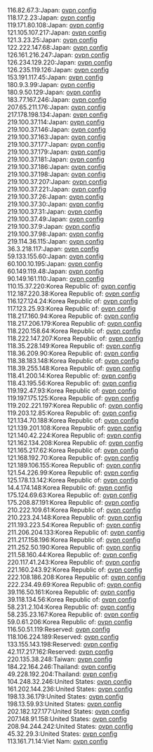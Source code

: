 116.82.67.3:Japan: [ovpn config](vpn/116_82_67_3.ovpn)  
118.17.2.23:Japan: [ovpn config](vpn/118_17_2_23.ovpn)  
119.171.80.108:Japan: [ovpn config](vpn/119_171_80_108.ovpn)  
121.105.107.217:Japan: [ovpn config](vpn/121_105_107_217.ovpn)  
121.3.23.25:Japan: [ovpn config](vpn/121_3_23_25.ovpn)  
122.222.147.68:Japan: [ovpn config](vpn/122_222_147_68.ovpn)  
126.161.216.247:Japan: [ovpn config](vpn/126_161_216_247.ovpn)  
126.234.129.220:Japan: [ovpn config](vpn/126_234_129_220.ovpn)  
126.235.119.126:Japan: [ovpn config](vpn/126_235_119_126.ovpn)  
153.191.117.45:Japan: [ovpn config](vpn/153_191_117_45.ovpn)  
180.9.3.99:Japan: [ovpn config](vpn/180_9_3_99.ovpn)  
180.9.50.129:Japan: [ovpn config](vpn/180_9_50_129.ovpn)  
183.77.167.246:Japan: [ovpn config](vpn/183_77_167_246.ovpn)  
207.65.211.176:Japan: [ovpn config](vpn/207_65_211_176.ovpn)  
217.178.198.134:Japan: [ovpn config](vpn/217_178_198_134.ovpn)  
219.100.37.114:Japan: [ovpn config](vpn/219_100_37_114.ovpn)  
219.100.37.146:Japan: [ovpn config](vpn/219_100_37_146.ovpn)  
219.100.37.163:Japan: [ovpn config](vpn/219_100_37_163.ovpn)  
219.100.37.177:Japan: [ovpn config](vpn/219_100_37_177.ovpn)  
219.100.37.179:Japan: [ovpn config](vpn/219_100_37_179.ovpn)  
219.100.37.181:Japan: [ovpn config](vpn/219_100_37_181.ovpn)  
219.100.37.186:Japan: [ovpn config](vpn/219_100_37_186.ovpn)  
219.100.37.198:Japan: [ovpn config](vpn/219_100_37_198.ovpn)  
219.100.37.207:Japan: [ovpn config](vpn/219_100_37_207.ovpn)  
219.100.37.221:Japan: [ovpn config](vpn/219_100_37_221.ovpn)  
219.100.37.26:Japan: [ovpn config](vpn/219_100_37_26.ovpn)  
219.100.37.30:Japan: [ovpn config](vpn/219_100_37_30.ovpn)  
219.100.37.31:Japan: [ovpn config](vpn/219_100_37_31.ovpn)  
219.100.37.49:Japan: [ovpn config](vpn/219_100_37_49.ovpn)  
219.100.37.9:Japan: [ovpn config](vpn/219_100_37_9.ovpn)  
219.100.37.98:Japan: [ovpn config](vpn/219_100_37_98.ovpn)  
219.114.36.115:Japan: [ovpn config](vpn/219_114_36_115.ovpn)  
36.3.218.117:Japan: [ovpn config](vpn/36_3_218_117.ovpn)  
59.133.155.60:Japan: [ovpn config](vpn/59_133_155_60.ovpn)  
60.100.10.195:Japan: [ovpn config](vpn/60_100_10_195.ovpn)  
60.149.119.48:Japan: [ovpn config](vpn/60_149_119_48.ovpn)  
90.149.161.110:Japan: [ovpn config](vpn/90_149_161_110.ovpn)  
110.15.37.220:Korea Republic of: [ovpn config](vpn/110_15_37_220.ovpn)  
112.187.220.38:Korea Republic of: [ovpn config](vpn/112_187_220_38.ovpn)  
116.127.124.24:Korea Republic of: [ovpn config](vpn/116_127_124_24.ovpn)  
117.123.25.93:Korea Republic of: [ovpn config](vpn/117_123_25_93.ovpn)  
118.217.160.94:Korea Republic of: [ovpn config](vpn/118_217_160_94.ovpn)  
118.217.206.179:Korea Republic of: [ovpn config](vpn/118_217_206_179.ovpn)  
118.220.158.64:Korea Republic of: [ovpn config](vpn/118_220_158_64.ovpn)  
118.222.147.207:Korea Republic of: [ovpn config](vpn/118_222_147_207.ovpn)  
118.35.228.149:Korea Republic of: [ovpn config](vpn/118_35_228_149.ovpn)  
118.36.209.90:Korea Republic of: [ovpn config](vpn/118_36_209_90.ovpn)  
118.38.183.148:Korea Republic of: [ovpn config](vpn/118_38_183_148.ovpn)  
118.39.255.148:Korea Republic of: [ovpn config](vpn/118_39_255_148.ovpn)  
118.41.200.14:Korea Republic of: [ovpn config](vpn/118_41_200_14.ovpn)  
118.43.195.56:Korea Republic of: [ovpn config](vpn/118_43_195_56.ovpn)  
119.192.47.93:Korea Republic of: [ovpn config](vpn/119_192_47_93.ovpn)  
119.197.175.125:Korea Republic of: [ovpn config](vpn/119_197_175_125.ovpn)  
119.202.221.197:Korea Republic of: [ovpn config](vpn/119_202_221_197.ovpn)  
119.203.12.85:Korea Republic of: [ovpn config](vpn/119_203_12_85.ovpn)  
121.134.70.188:Korea Republic of: [ovpn config](vpn/121_134_70_188.ovpn)  
121.139.201.108:Korea Republic of: [ovpn config](vpn/121_139_201_108.ovpn)  
121.140.42.224:Korea Republic of: [ovpn config](vpn/121_140_42_224.ovpn)  
121.162.134.208:Korea Republic of: [ovpn config](vpn/121_162_134_208.ovpn)  
121.165.217.62:Korea Republic of: [ovpn config](vpn/121_165_217_62.ovpn)  
121.168.192.70:Korea Republic of: [ovpn config](vpn/121_168_192_70.ovpn)  
121.189.106.155:Korea Republic of: [ovpn config](vpn/121_189_106_155.ovpn)  
121.54.226.99:Korea Republic of: [ovpn config](vpn/121_54_226_99.ovpn)  
125.178.13.142:Korea Republic of: [ovpn config](vpn/125_178_13_142.ovpn)  
14.4.174.148:Korea Republic of: [ovpn config](vpn/14_4_174_148.ovpn)  
175.124.69.63:Korea Republic of: [ovpn config](vpn/175_124_69_63.ovpn)  
175.208.87.191:Korea Republic of: [ovpn config](vpn/175_208_87_191.ovpn)  
210.222.109.61:Korea Republic of: [ovpn config](vpn/210_222_109_61.ovpn)  
210.223.24.148:Korea Republic of: [ovpn config](vpn/210_223_24_148.ovpn)  
211.193.223.54:Korea Republic of: [ovpn config](vpn/211_193_223_54.ovpn)  
211.206.204.133:Korea Republic of: [ovpn config](vpn/211_206_204_133.ovpn)  
211.217.158.196:Korea Republic of: [ovpn config](vpn/211_217_158_196.ovpn)  
211.252.50.190:Korea Republic of: [ovpn config](vpn/211_252_50_190.ovpn)  
211.58.160.44:Korea Republic of: [ovpn config](vpn/211_58_160_44.ovpn)  
220.117.41.243:Korea Republic of: [ovpn config](vpn/220_117_41_243.ovpn)  
221.160.243.92:Korea Republic of: [ovpn config](vpn/221_160_243_92.ovpn)  
222.108.186.208:Korea Republic of: [ovpn config](vpn/222_108_186_208.ovpn)  
222.234.49.69:Korea Republic of: [ovpn config](vpn/222_234_49_69.ovpn)  
39.116.50.161:Korea Republic of: [ovpn config](vpn/39_116_50_161.ovpn)  
39.118.134.56:Korea Republic of: [ovpn config](vpn/39_118_134_56.ovpn)  
58.231.2.104:Korea Republic of: [ovpn config](vpn/58_231_2_104.ovpn)  
58.235.23.167:Korea Republic of: [ovpn config](vpn/58_235_23_167.ovpn)  
59.0.61.206:Korea Republic of: [ovpn config](vpn/59_0_61_206.ovpn)  
116.50.51.119:Reserved: [ovpn config](vpn/116_50_51_119.ovpn)  
118.106.224.189:Reserved: [ovpn config](vpn/118_106_224_189.ovpn)  
133.155.143.198:Reserved: [ovpn config](vpn/133_155_143_198.ovpn)  
42.117.217.162:Reserved: [ovpn config](vpn/42_117_217_162.ovpn)  
220.135.38.248:Taiwan: [ovpn config](vpn/220_135_38_248.ovpn)  
184.22.164.246:Thailand: [ovpn config](vpn/184_22_164_246.ovpn)  
49.228.192.204:Thailand: [ovpn config](vpn/49_228_192_204.ovpn)  
104.248.32.246:United States: [ovpn config](vpn/104_248_32_246.ovpn)  
161.202.144.236:United States: [ovpn config](vpn/161_202_144_236.ovpn)  
198.13.36.179:United States: [ovpn config](vpn/198_13_36_179.ovpn)  
198.13.59.93:United States: [ovpn config](vpn/198_13_59_93.ovpn)  
202.182.127.177:United States: [ovpn config](vpn/202_182_127_177.ovpn)  
207.148.91.158:United States: [ovpn config](vpn/207_148_91_158.ovpn)  
208.94.244.242:United States: [ovpn config](vpn/208_94_244_242.ovpn)  
45.32.29.3:United States: [ovpn config](vpn/45_32_29_3.ovpn)  
113.161.71.14:Viet Nam: [ovpn config](vpn/113_161_71_14.ovpn)  
